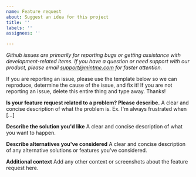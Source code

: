 ```yaml
---
name: Feature request
about: Suggest an idea for this project
title: ''
labels: ''
assignees: ''

---
```


*Github issues are primarily for reporting bugs or getting assistance with development-related items. If you have a question or need support with our product, please email support@mintme.com for faster attention.*

If you are reporting an issue, please use the template below so we can reproduce, determine the cause of the issue, and fix it! If you are not reporting an issue, delete this entire thing and type away. Thanks!

**Is your feature request related to a problem? Please describe.**
A clear and concise description of what the problem is. Ex. I'm always frustrated when [...]

**Describe the solution you'd like**
A clear and concise description of what you want to happen.

**Describe alternatives you've considered**
A clear and concise description of any alternative solutions or features you've considered.

**Additional context**
Add any other context or screenshots about the feature request here.
